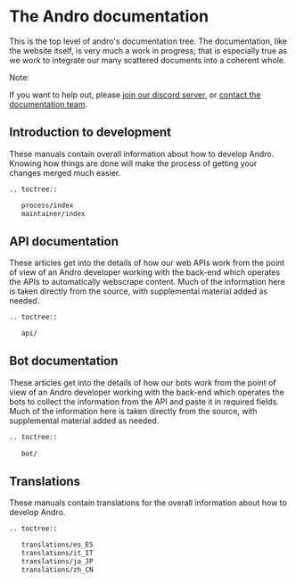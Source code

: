 <!-- SPDX-License-Identifier: MIT-only -->

# The Andro documentation

This is the top level of andro's documentation tree.
The documentation, like the website itself, is very much a work in progress;
that is especially true as we work to integrate our many scattered documents into a coherent whole.

Note:

If you want to help out, please [join our discord server](https://discord.gg/4Z22w6tA), or [contact the documentation team](mailto:andro.documentation@gmail.com).

## Introduction to development

These manuals contain overall information about how to develop Andro.
Knowing how things are done will make the process of getting your changes merged much easier.

```sh
.. toctree::

   process/index
   maintainer/index
```

## API documentation

These articles get into the details of how our web APIs work
from the point of view of an Andro developer working with the back-end
which operates the APIs to automatically webscrape content.
Much of the information here is taken directly from the source,
with supplemental material added as needed.

```sh
.. toctree::

   api/
```

## Bot documentation

These articles get into the details of how our bots work
from the point of view of an Andro developer working with the back-end
which operates the bots to collect the information
from the API and paste it in required fields.
Much of the information here is taken directly from the source,
with supplemental material added as needed.

```sh
.. toctree::
   
   bot/
```


## Translations

These manuals contain translations for the overall information about how to develop Andro.

```sh
.. toctree::

   translations/es_ES
   translations/it_IT
   translations/ja_JP
   translations/zh_CN
```
